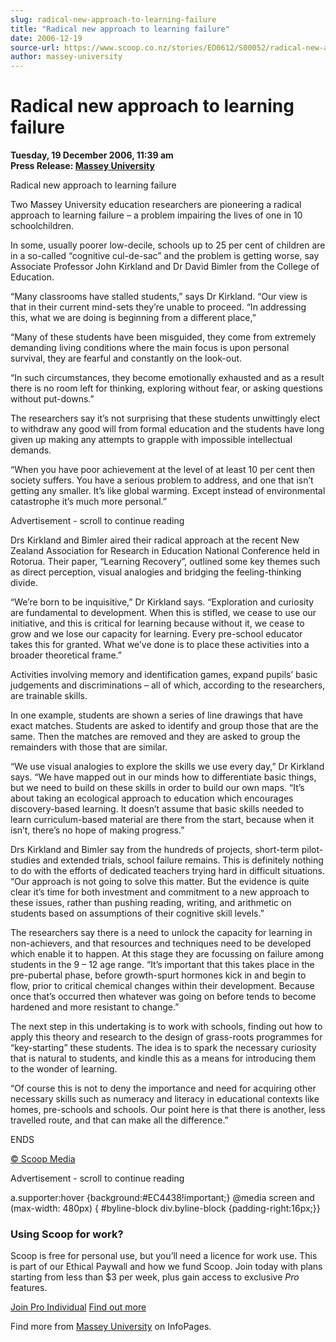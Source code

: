 ```yaml
---
slug: radical-new-approach-to-learning-failure
title: "Radical new approach to learning failure"
date: 2006-12-19
source-url: https://www.scoop.co.nz/stories/ED0612/S00052/radical-new-approach-to-learning-failure.htm
author: massey-university
---
```

Radical new approach to learning failure
========================================

**Tuesday, 19 December 2006, 11:39 am**  
**Press Release: [Massey University](https://info.scoop.co.nz/Massey_University)**

Radical new approach to learning failure

Two Massey University education researchers are pioneering a radical approach to learning failure – a problem impairing the lives of one in 10 schoolchildren.

In some, usually poorer low-decile, schools up to 25 per cent of children are in a so-called “cognitive cul-de-sac” and the problem is getting worse, say Associate Professor John Kirkland and Dr David Bimler from the College of Education.

“Many classrooms have stalled students,” says Dr Kirkland. “Our view is that in their current mind-sets they’re unable to proceed. “In addressing this, what we are doing is beginning from a different place,”

“Many of these students have been misguided, they come from extremely demanding living conditions where the main focus is upon personal survival, they are fearful and constantly on the look-out.

“In such circumstances, they become emotionally exhausted and as a result there is no room left for thinking, exploring without fear, or asking questions without put-downs.”

The researchers say it’s not surprising that these students unwittingly elect to withdraw any good will from formal education and the students have long given up making any attempts to grapple with impossible intellectual demands.

“When you have poor achievement at the level of at least 10 per cent then society suffers. You have a serious problem to address, and one that isn’t getting any smaller. It’s like global warming. Except instead of environmental catastrophe it’s much more personal.”

Advertisement - scroll to continue reading





Drs Kirkland and Bimler aired their radical approach at the recent New Zealand Association for Research in Education National Conference held in Rotorua. Their paper, “Learning Recovery”, outlined some key themes such as direct perception, visual analogies and bridging the feeling-thinking divide.

“We’re born to be inquisitive,” Dr Kirkland says. “Exploration and curiosity are fundamental to development. When this is stifled, we cease to use our initiative, and this is critical for learning because without it, we cease to grow and we lose our capacity for learning. Every pre-school educator takes this for granted. What we’ve done is to place these activities into a broader theoretical frame.”

Activities involving memory and identification games, expand pupils’ basic judgements and discriminations – all of which, according to the researchers, are trainable skills.

In one example, students are shown a series of line drawings that have exact matches. Students are asked to identify and group those that are the same. Then the matches are removed and they are asked to group the remainders with those that are similar.

“We use visual analogies to explore the skills we use every day,” Dr Kirkland says. “We have mapped out in our minds how to differentiate basic things, but we need to build on these skills in order to build our own maps. “It’s about taking an ecological approach to education which encourages discovery-based learning. It doesn’t assume that basic skills needed to learn curriculum-based material are there from the start, because when it isn’t, there’s no hope of making progress.”

Drs Kirkland and Bimler say from the hundreds of projects, short-term pilot-studies and extended trials, school failure remains. This is definitely nothing to do with the efforts of dedicated teachers trying hard in difficult situations. “Our approach is not going to solve this matter. But the evidence is quite clear it’s time for both investment and commitment to a new approach to these issues, rather than pushing reading, writing, and arithmetic on students based on assumptions of their cognitive skill levels.”

The researchers say there is a need to unlock the capacity for learning in non-achievers, and that resources and techniques need to be developed which enable it to happen. At this stage they are focussing on failure among students in the 9 – 12 age range. “It’s important that this takes place in the pre-pubertal phase, before growth-spurt hormones kick in and begin to flow, prior to critical chemical changes within their development. Because once that’s occurred then whatever was going on before tends to become hardened and more resistant to change.”

The next step in this undertaking is to work with schools, finding out how to apply this theory and research to the design of grass-roots programmes for “key-starting” these students. The idea is to spark the necessary curiosity that is natural to students, and kindle this as a means for introducing them to the wonder of learning.

“Of course this is not to deny the importance and need for acquiring other necessary skills such as numeracy and literacy in educational contexts like homes, pre-schools and schools. Our point here is that there is another, less travelled route, and that can make all the difference.”

ENDS

[© Scoop Media](http://www.scoop.co.nz/about/terms.html)  

Advertisement - scroll to continue reading



a.supporter:hover {background:#EC4438!important;} @media screen and (max-width: 480px) { #byline-block div.byline-block {padding-right:16px;}}

### Using Scoop for work?

Scoop is free for personal use, but you’ll need a licence for work use. This is part of our Ethical Paywall and how we fund Scoop. Join today with plans starting from less than $3 per week, plus gain access to exclusive _Pro_ features.  
  
[Join Pro Individual](https://pro.scoop.co.nz/Individual/?from=ProIn24) [Find out more](https://pro.scoop.co.nz/using-scoop-for-work/?from=ProIn24)

Find more from [Massey University](https://info.scoop.co.nz/Massey_University) on InfoPages.